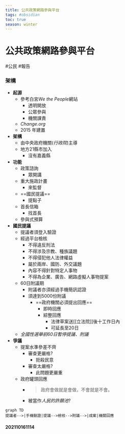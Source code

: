 ```yaml
---
title: 公共政策網路參與平台
tags: #obsidian 
toc: true
season: winter
---
```

# 公共政策網路參與平台
#公民 #報告

### 架構
- **起源**
	- 參考白宮*We the People*網站
		- 透明開放
		- 公眾參與
		- 機關課責
	- *Change.org*
	- 2015 年建置
- **架構**
	- 由中央政府機關(*行政院*)主導
	- 地方21縣市加入
		- 沒有嘉義縣
- **功能**
	- 政策諮詢
		- 眾開講
	- 重大施政計畫
		- 來監督
	- ==國民提議==
		- 提點子
	- 首長信箱
		- 找首長
	- 參與式預算
- **國民提議**
	- 提議者須登入驗證
	- 經過平台檢核
		- 不得違反刑法
		- 不得涉及宗教、種族議題
		- 不得侵犯他人法律權益
		- 屬於兩岸、國防、外交議題
		- 內容不得針對特定人事物
		- 不得為企業、廣告、網路虛擬人事物提案
	- 60日附議期
		- 附議者亦須經過手機簡訊認證
		- 須達到5000份附議
			- ==政府機關必須提出回應==
				- 即時回應
				- 綜整回應
					- 法律草案送[[立法院]]後十工作日內
					- 可延長至20日
	- *全國性選舉前60日暫停提議、附議*
- **爭議**
	- 提案水準參差不齊
		- 審查更嚴格?
			- 扼殺民意
		- 審查太嚴格?
			- 此問題更嚴重
	- 政府罐頭回應
		- > 政府會做就是會做，不會就是不會。
		- 被當作*人民的許願池*?

```mermaid 
graph TD
提議者-->|手機驗證|提議-->檢核-->附議-->|成案|機關回應
```

#### 202110161114


